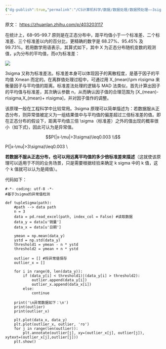 ```yaml
---
{"dg-publish":true,"permalink":"/CS计算机科学/数据/数据处理/数据预处理——3sigma 原则离群值处理/","noteIcon":"","created":"2025-07-31T11:06:15.258+08:00","updated":"2024-04-27T01:22:16.000+08:00"}
---
```



原文： https://zhuanlan.zhihu.com/p/403203117

在统计上，68–95–99.7 原则是在正态分布中，距平均值小于一个标准差、二个标准差、三个标准差以内的百分比，更精确的数字是 68.27%、95.45% 及 99.73%。若用数学用语表示，其算式如下，其中 X 为正态分布随机变数的观测值，μ为分布的平均值，而σ为标准差：

![](/img/user/Z-attach/v2-7b175613f898ea8c951f3c9778a56927_r.jpg)

3sigma 又称为标准差法。标准差本身可以体现因子的离散程度，是基于因子的平均值 Xmean 而定的。在离群值处理过程中，可通过用 X_(mean)\pm n\sigma 来衡量因子与平均值的距离。标准差法处理的逻辑与 MAD 法类似，首先计算出因子的平均值与标准差，其次确认参数 n，从而确认因子值的合理范围为 [X_(mean)- n\sigma,X_(mean)+ n\sigma]，并对因子值作的调整。

该原理一般在工程科学中比较常用。3sigma 原理可以简单描述为：若数据服从正态分布，则异常值被定义为一组结果值中与平均值的偏差超过三倍标准差的值。即在正态分布的假设下，距离平均值三倍 \sigma（标准差）之外的值出现的概率很小（如下式)，因此可认为是异常值。

$$P(|x-\mu|>3\sigma)\leq0.003 \\$$

P(|x-\mu|>3\sigma)\leq0.003 \\

**若数据不服从正态分布，也可以用远离平均值的多少倍标准差来描述**（这就使该原理可以适用于不同的业务场景，只是需要根据经验来确定 k sigma 中的 k 值，这个 k 值就可以认为是阈值）。

代码如下：

```
#-*- coding: utf-8 -*-
#基于3sigma的异常值检测
​
def tupleSigma(path):
    #path --> data path
    n = 3
    data = pd.read_excel(path, index_col = False) #读取数据
    data_y = data[u'销量']
    data_x = data[u'日期']
​
    ymean = np.mean(data_y)
    ystd = np.std(data_y)
    threshold1 = ymean - n * ystd
    threshold2 = ymean + n * ystd
​
    outlier = [] #将异常值保存
    outlier_x = []
​
    for i in range(0, len(data_y)):
        if (data_y[i] < threshold1)|(data_y[i] > threshold2):
            outlier.append(data_y[i])
            outlier_x.append(data_x[i])
        else:
            continue
​
    print('\n异常数据如下：\n')
    print(outlier)
    print(outlier_x)
​
    plt.plot(data_x, data_y)
    plt.plot(outlier_x, outlier, 'ro')
    for j in range(len(outlier)):
        plt.annotate(outlier[j], xy=(outlier_x[j], outlier[j]), xytext=(outlier_x[j],outlier[j]))
    plt.show()
```